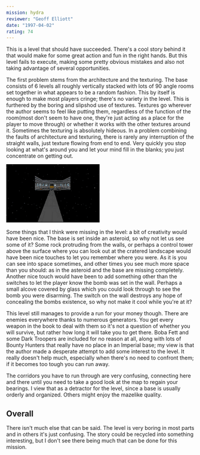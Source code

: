 ```yaml
---
mission: hydra
reviewer: "Geoff Elliott"
date: "1997-04-02"
rating: 74
---
```


This is a level that should have succeeded. There's a cool story behind it that would make for some great action and fun in the right hands. But this level fails to execute, making some pretty obvious mistakes and also not taking advantage of several opportunities.

The first problem stems from the architecture and the texturing. The base consists of 6 levels all roughly vertically stacked with lots of 90 angle rooms set together in what appears to be a random fashion. This by itself is enough to make most players cringe; there's no variety in the level. This is furthered by the boring and slipshod use of textures. Textures go wherever the author seems to feel like putting them, regardless of the function of the room(most don't seem to have one, they're just acting as a place for the player to move through) or whether it works with the other textures around it. Sometimes the texturing is absolutely hideous. In a problem combining the faults of architecture and texturing, there is rarely any interruption of the straight walls, just texture flowing from end to end. Very quickly you stop looking at what's around you and let your mind fill in the blanks; you just concentrate on getting out.

![Hydra screenshot](./hydra.png "There are lots of problems with this level; unfortunately many, like this one, are very obvious.")

Some things that I think were missing in the level: a bit of creativity would have been nice. The base is set inside an asteroid, so why not let us see some of it? Some rock protruding from the walls, or perhaps a control tower above the surface where you can look out at the cratered landscape would have been nice touches to let you remember where you were. As it is you can see into space sometimes, and other times you see much more space than you should: as in the asteroid and the base are missing completely. Another nice touch would have been to add something other than the switches to let the player know the bomb was set in the wall. Perhaps a small alcove covered by glass which you could look through to see the bomb you were disarming. The switch on the wall destroys any hope of concealing the bombs existence, so why not make it cool while you're at it?

This level still manages to provide a run for your money though. There are enemies everywhere thanks to numerous generators. You get every weapon in the book to deal with them so it's not a question of whether you will survive, but rather how long it will take you to get there. Boba Fett and some Dark Troopers are included for no reason at all, along with lots of Bounty Hunters that really have no place in an Imperial base; my view is that the author made a desperate attempt to add some interest to the level. It really doesn't help much, especially when there's no need to confront them; if it becomes too tough you can run away.

The corridors you have to run through are very confusing, connecting here and there until you need to take a good look at the map to regain your bearings. I view that as a detractor for the level, since a base is usually orderly and organized. Others might enjoy the mazelike quality.

## Overall

There isn't much else that can be said. The level is very boring in most parts and in others it's just confusing. The story could be recycled into something interesting, but I don't see there being much that can be done for this mission.
